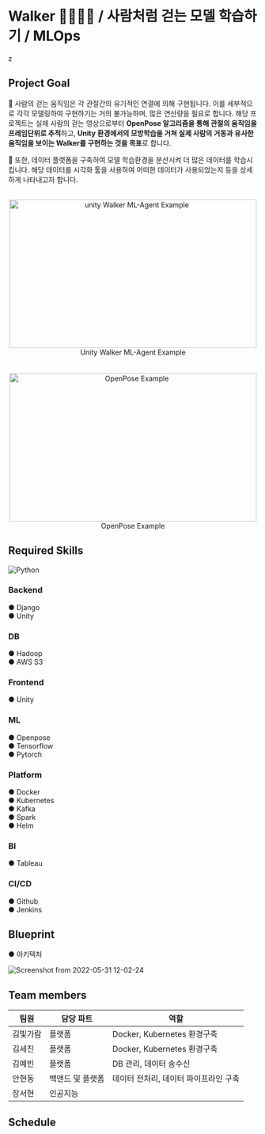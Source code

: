 # Walker 🚶‍♂️🚶‍♀️ / 사람처럼 걷는 모델 학습하기 / MLOps
z
## Project Goal
🔹 사람의 걷는 움직임은 각 관절간의 유기적인 연결에 의해 구현됩니다. 이를 세부적으로 각각 모델링하여 구현하기는 거의 불가능하며, 많은 연산량을 필요로 합니다. 해당 프로젝트는 실제 사람의 걷는 영상으로부터 **OpenPose 알고리즘을 통해 관절의 움직임을 프레임단위로 추적**하고, **Unity 환경에서의 모방학습을 거쳐 실제 사람의 거동과 유사한 움직임을 보이는 Walker를 구현하는 것을 목표**로 합니다. <br>

🔹 또한, 데이터 플랫폼을 구축하여 모델 학습환경을 분산시켜 더 많은 데이터를 학습시킵니다. 해당 데이터를 시각화 툴을 사용하여 어떠한 데이터가 사용되었는지 등을 상세하게 나타내고자 합니다.<br>
<br>
<p align="center">
<img src="https://user-images.githubusercontent.com/50973139/167372946-186e3669-2fed-4c68-83f9-3f4142b85cef.gif"  width="500" height="300" alt="unity Walker ML-Agent Example"/>
<br>Unity Walker ML-Agent Example</br>
<br></br>
<img src="https://github.com/CMU-Perceptual-Computing-Lab/openpose/raw/master/.github/media/dance_foot.gif" width="500" height="300" alt="OpenPose Example"/>
<br>OpenPose Example</br>
</p>

## Required Skills
<img alt="Python" src ="https://img.shields.io/badge/Python-3776AB.svg?&style=for-the-badge&logo=Python&logoColor=white"/>

### Backend
● Django   
● Unity  

### DB  
● Hadoop  
● AWS S3  

### Frontend  
● Unity   
  
### ML  
● Openpose  
● Tensorflow  
● Pytorch  

### Platform  
● Docker  
● Kubernetes   
● Kafka  
● Spark  
● Helm  

### BI  
● Tableau  

### CI/CD  
● Github  
● Jenkins  





## Blueprint
● 아키텍처

![Screenshot from 2022-05-31 12-02-24](https://user-images.githubusercontent.com/97927143/171084710-52db38dc-1f16-4e06-a49b-819abe16f4fe.png)

## Team members
|팀원|담당 파트|역할|
|------|---|---|
|김빛가람|플랫폼|Docker, Kubernetes 환경구축|
|김세진|플랫폼|Docker, Kubernetes 환경구축|
|김예빈|플랫폼|DB 관리, 데이터 송수신|
|안현동|백앤드 및 플랫폼|데이터 전처리, 데이터 파이프라인 구축|
|장서현|인공지능||



## Schedule
